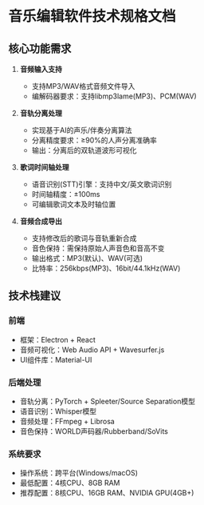 # 音乐编辑软件技术规格文档

## 核心功能需求

1. **音频输入支持**
   - 支持MP3/WAV格式音频文件导入
   - 编解码器要求：支持libmp3lame(MP3)、PCM(WAV)

2. **音轨分离处理**
   - 实现基于AI的声乐/伴奏分离算法
   - 分离精度要求：≥90%的人声分离准确率
   - 输出：分离后的双轨道波形可视化

3. **歌词时间轴处理**
   - 语音识别(STT)引擎：支持中文/英文歌词识别
   - 时间轴精度：±100ms
   - 可编辑歌词文本及时轴位置

4. **音频合成导出**
   - 支持修改后的歌词与音轨重新合成
   - 音色保持：需保持原始人声音色和音高不变
   - 输出格式：MP3(默认)、WAV(可选)
   - 比特率：256kbps(MP3)、16bit/44.1kHz(WAV)

## 技术栈建议

### 前端
- 框架：Electron + React
- 音频可视化：Web Audio API + Wavesurfer.js
- UI组件库：Material-UI

### 后端处理
- 音轨分离：PyTorch + Spleeter/Source Separation模型
- 语音识别：Whisper模型
- 音频处理：FFmpeg + Librosa
- 音色保持：WORLD声码器/Rubberband/SoVits

### 系统要求
- 操作系统：跨平台(Windows/macOS)
- 最低配置：4核CPU、8GB RAM
- 推荐配置：8核CPU、16GB RAM、NVIDIA GPU(4GB+)
